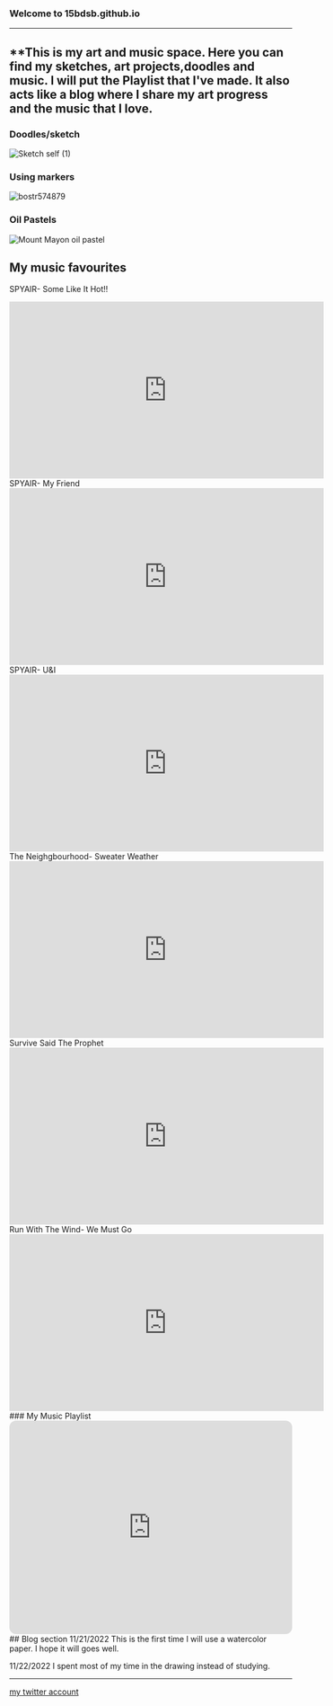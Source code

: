 ### Welcome to 15bdsb.github.io
---
## **This is my art and music space. Here you can find my sketches, art projects,doodles and music. I will put the Playlist that I've made. It also acts like a blog where I share my art progress and the music that I love.



### Doodles/sketch
![Sketch self (1)](https://user-images.githubusercontent.com/118230257/202450044-fc97d398-4161-4f79-9673-cb7b834fedf9.jpg)




### Using markers
![bostr574879](https://user-images.githubusercontent.com/118230257/202325858-47d48bcd-81d0-49b8-8f75-dd767d7727d8.jpg)





### Oil Pastels
![Mount Mayon oil pastel](https://user-images.githubusercontent.com/118230257/202450335-d4c1d097-4307-43e8-98ad-8158173e5c3f.jpg)




## My music favourites
SPYAIR- Some Like It Hot!!
<iframe width="560" height="315" src="https://www.youtube.com/embed/gqsMJ1wezOY" title="YouTube video player" frameborder="0" allow="accelerometer; autoplay; clipboard-write; encrypted-media; gyroscope; picture-in-picture" allowfullscreen></iframe>
SPYAIR- My Friend
<iframe width="560" height="315" src="https://www.youtube.com/embed/_d5VFDsviHE" title="YouTube video player" frameborder="0" allow="accelerometer; autoplay; clipboard-write; encrypted-media; gyroscope; picture-in-picture" allowfullscreen></iframe>
SPYAIR- U&I
<iframe width="560" height="315" src="https://www.youtube.com/embed/zNzx2rgv1ag" title="YouTube video player" frameborder="0" allow="accelerometer; autoplay; clipboard-write; encrypted-media; gyroscope; picture-in-picture" allowfullscreen></iframe>
The Neighgbourhood- Sweater Weather
<iframe width="560" height="315" src="https://www.youtube.com/embed/GCdwKhTtNNw" title="YouTube video player" frameborder="0" allow="accelerometer; autoplay; clipboard-write; encrypted-media; gyroscope; picture-in-picture" allowfullscreen></iframe>
Survive Said The Prophet
<iframe width="560" height="315" src="https://www.youtube.com/embed/f9sBK5ZI2CQ" title="YouTube video player" frameborder="0" allow="accelerometer; autoplay; clipboard-write; encrypted-media; gyroscope; picture-in-picture" allowfullscreen></iframe>
Run With The Wind- We Must Go
<iframe width="560" height="315" src="https://www.youtube.com/embed/sQ2it_oB0WA" title="YouTube video player" frameborder="0" allow="accelerometer; autoplay; clipboard-write; encrypted-media; gyroscope; picture-in-picture" allowfullscreen></iframe>
### My Music Playlist
<iframe style="border-radius:12px" src="https://open.spotify.com/embed/playlist/7piTWmGNeXElZOamsknInS?utm_source=generator" width="100%" height="380" frameBorder="0" allowfullscreen="" allow="autoplay; clipboard-write; encrypted-media; fullscreen; picture-in-picture" loading="lazy"></iframe>
## Blog section
11/21/2022
This is the first time I will use a watercolor paper. I hope it will goes well.

11/22/2022
I spent most of my time in the  drawing instead of studying.





---
[my twitter account](https://twitter.com/Bd_monoe623)

